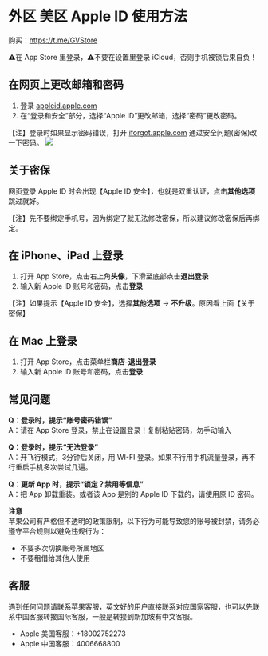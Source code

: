 # 外区 美区 Apple ID 使用方法

购买：https://t.me/GVStore

⚠️在 App Store 里登录，⚠️不要在设置里登录 iCloud，否则手机被锁后果自负！

## 在网页上更改邮箱和密码

1. 登录 [appleid.apple.com](https://appleid.apple.com/)
2. 在“登录和安全”部分，选择“Apple ID”更改邮箱，选择“密码”更改密码。

【注】登录时如果显示密码错误，打开 [iforgot.apple.com](iforgot.apple.com) 通过安全问题(密保)改一下密码。
![](https://i.imgur.com/CEM6qcF.png)

## 关于密保
网页登录 Apple ID 时会出现【Apple ID 安全】，也就是双重认证，点击**其他选项**跳过就好。

【注】先不要绑定手机号，因为绑定了就无法修改密保，所以建议修改密保后再绑定。

## 在 iPhone、iPad 上登录

1. 打开 App Store，点击右上角**头像**，下滑至底部点击**退出登录**
2. 输入新 Apple ID 账号和密码，点击**登录**

【注】如果提示【Apple ID 安全】，选择**其他选项** → **不升级**。原因看上面【关于密保】

## 在 Mac 上登录
1. 打开 App Store，点击菜单栏**商店**-**退出登录**
2. 输入新 Apple ID 账号和密码，点击**登录**

## 常见问题
**Q：登录时，提示“账号密码错误”**\
A：请在 App Store 登录，禁止在设置登录！复制粘贴密码，勿手动输入

**Q：登录时，提示“无法登录”**\
A：开飞行模式，3分钟后关闭，用 WI-FI 登录。如果不行用手机流量登录，再不行重启手机多次尝试几遍。

**Q：更新 App 时，提示“锁定？禁用等信息”**\
A：把 App 卸载重装。或者该 App 是别的 Apple ID 下载的，请使用原 ID 密码。

**注意**\
苹果公司有严格但不透明的政策限制，以下行为可能导致您的账号被封禁，请务必遵守平台规则以避免违规行为：
- 不要多次切换账号所属地区
- 不要租借给其他人使用

## 客服
遇到任何问题请联系苹果客服，英文好的用户直接联系对应国家客服，也可以先联系中国客服转接国际客服，一般是转接到新加坡有中文客服。
- Apple 美国客服：+18002752273
- Apple 中国客服：4006668800
